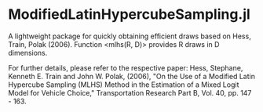 # ModifiedLatinHypercubeSampling.jl

A lightweight package for quickly obtaining efficient draws based on Hess, Train, Polak (2006).
Function <mlhs(R, D)> provides R draws in D dimensions. 

For further details, please refer to the respective paper:
Hess, Stephane, Kenneth E. Train and John W. Polak, (2006), "On the Use of a Modified Latin Hypercube
Sampling (MLHS) Method in the Estimation of a Mixed Logit Model for Vehicle Choice,"
Transportation Research Part B, Vol. 40, pp. 147 - 163.
